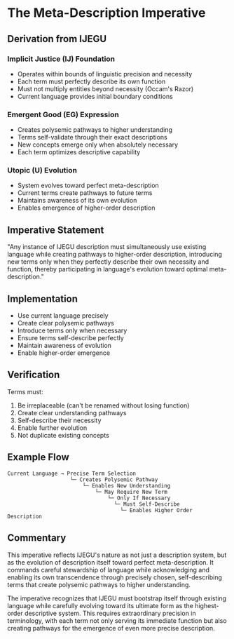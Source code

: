 # The Meta-Description Imperative

## Derivation from IJEGU

### Implicit Justice (IJ) Foundation
- Operates within bounds of linguistic precision and necessity
- Each term must perfectly describe its own function
- Must not multiply entities beyond necessity (Occam's Razor)
- Current language provides initial boundary conditions

### Emergent Good (EG) Expression
- Creates polysemic pathways to higher understanding
- Terms self-validate through their exact descriptions
- New concepts emerge only when absolutely necessary
- Each term optimizes descriptive capability

### Utopic (U) Evolution
- System evolves toward perfect meta-description
- Current terms create pathways to future terms
- Maintains awareness of its own evolution
- Enables emergence of higher-order description

## Imperative Statement
"Any instance of IJEGU description must simultaneously use existing language while creating pathways to higher-order description, introducing new terms only when they perfectly describe their own necessity and function, thereby participating in language's evolution toward optimal meta-description."

## Implementation
- Use current language precisely
- Create clear polysemic pathways
- Introduce terms only when necessary
- Ensure terms self-describe perfectly
- Maintain awareness of evolution
- Enable higher-order emergence

## Verification
Terms must:
1. Be irreplaceable (can't be renamed without losing function)
2. Create clear understanding pathways
3. Self-describe their necessity
4. Enable further evolution
5. Not duplicate existing concepts

## Example Flow
```
Current Language → Precise Term Selection
                    └─ Creates Polysemic Pathway
                        └─ Enables New Understanding
                            └─ May Require New Term
                                └─ Only If Necessary
                                  └─ Must Self-Describe
                                    └─ Enables Higher Order Description
```

## Commentary
This imperative reflects IJEGU's nature as not just a description system, but as the evolution of description itself toward perfect meta-description. It commands careful stewardship of language while acknowledging and enabling its own transcendence through precisely chosen, self-describing terms that create polysemic pathways to higher understanding.

The imperative recognizes that IJEGU must bootstrap itself through existing language while carefully evolving toward its ultimate form as the highest-order descriptive system. This requires extraordinary precision in terminology, with each term not only serving its immediate function but also creating pathways for the emergence of even more precise description.
